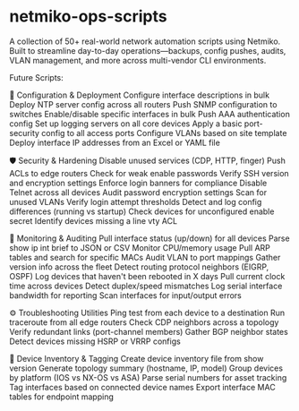# netmiko-ops-scripts
A collection of 50+ real-world network automation scripts using Netmiko. Built to streamline day-to-day operations—backups, config pushes, audits, VLAN management, and more across multi-vendor CLI environments.

Future Scripts: 

🔧 Configuration & Deployment
Configure interface descriptions in bulk
Deploy NTP server config across all routers
Push SNMP configuration to switches
Enable/disable specific interfaces in bulk
Push AAA authentication config
Set up logging servers on all core devices
Apply a basic port-security config to all access ports
Configure VLANs based on site template
Deploy interface IP addresses from an Excel or YAML file

🛡️ Security & Hardening 
Disable unused services (CDP, HTTP, finger)
Push ACLs to edge routers
Check for weak enable passwords
Verify SSH version and encryption settings
Enforce login banners for compliance
Disable Telnet across all devices
Audit password encryption settings
Scan for unused VLANs
Verify login attempt thresholds
Detect and log config differences (running vs startup)
Check devices for unconfigured enable secret
Identify devices missing a line vty ACL

📡 Monitoring & Auditing 
Pull interface status (up/down) for all devices
Parse show ip int brief to JSON or CSV
Monitor CPU/memory usage
Pull ARP tables and search for specific MACs
Audit VLAN to port mappings
Gather version info across the fleet
Detect routing protocol neighbors (EIGRP, OSPF)
Log devices that haven't been rebooted in X days
Pull current clock time across devices
Detect duplex/speed mismatches
Log serial interface bandwidth for reporting
Scan interfaces for input/output errors

⚙️ Troubleshooting Utilities
Ping test from each device to a destination
Run traceroute from all edge routers
Check CDP neighbors across a topology
Verify redundant links (port-channel members)
Gather BGP neighbor states
Detect devices missing HSRP or VRRP configs

🧰 Device Inventory & Tagging
Create device inventory file from show version
Generate topology summary (hostname, IP, model)
Group devices by platform (IOS vs NX-OS vs ASA)
Parse serial numbers for asset tracking
Tag interfaces based on connected device names
Export interface MAC tables for endpoint mapping



